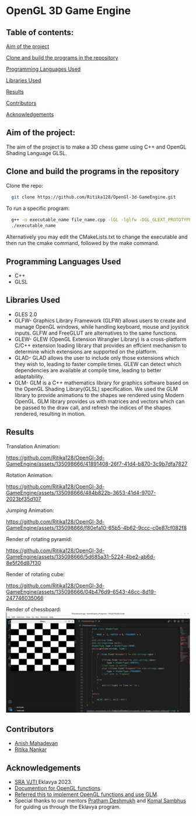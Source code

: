 
# OpenGL 3D Game Engine
## Table of contents:
[Aim of the project](https://github.com/Ritika128/OpenGl-3d-GameEngine#aim-of-the-project)

[Clone and build the programs in the repository](https://github.com/Ritika128/OpenGl-3d-GameEngine#clone-and-build-the-programs-in-the-repository)

[Programming Languages Used](https://github.com/Ritika128/OpenGl-3d-GameEngine#programming-languages-used)

[Libraries Used](https://github.com/Ritika128/OpenGl-3d-GameEngine#libraries-used)

[Results](https://github.com/Ritika128/OpenGl-3d-GameEngine#results)

[Contributors](https://github.com/Ritika128/OpenGl-3d-GameEngine#contributors)

[Acknowledgements](https://github.com/Ritika128/OpenGl-3d-GameEngine#acknowledgements)
## Aim of the project:
The aim of the project is to make a 3D chess game using C++ and OpenGL Shading Language GLSL.


## Clone and build the programs in the repository

Clone the repo:

```bash
  git clone https://github.com/Ritika128/OpenGl-3d-GameEngine.git
```

To run a specific program:

```bash
  g++ -o executable_name file_name.cpp -lGL -lglfw -DGL_GLEXT_PROTOTYPES -I./glm-master
  ./executable_name
```
Alternatively you may edit the CMakeLists.txt to change the executable and then run the cmake command, followed by the make command.

## Programming Languages Used
* C++
* GLSL



## Libraries Used
* GLES 2.0
* GLFW- Graphics Library Framework (GLFW) allows users to create and manage OpenGL windows, while handling keyboard, mouse and joystick inputs. GLFW and FreeGLUT are alternatives to the same functions.
* GLEW- GLEW (OpenGL Extension Wrangler Library) is a cross-platform C/C++ extension loading library that provides an effcient mechanism to determine which extensions are supported on the platform.
* GLAD- GLAD allows the user to include only those extensions which they wish to, leading to faster compile times. GLEW can detect which dependencies are available at compile time, leading to better adaptability.
* GLM- GLM is a C++ mathematics library for graphics software based on the OpenGL Shading Library(GLSL) specification. We used the GLM library to provide animations to the shapes we rendered using Modern OpenGL. GLM library provides us with matrices and vectors which can be passed to the draw call, and refresh the indices of the shapes rendered, resulting in motion.
  
## Results
Translation Animation:


https://github.com/Ritika128/OpenGl-3d-GameEngine/assets/135098666/41891408-26f7-41d4-b870-3c9b7dfa7827


Rotation Animation:


https://github.com/Ritika128/OpenGl-3d-GameEngine/assets/135098666/484b822b-3653-41d4-9707-2023bf35d107


Jumping Animation:


https://github.com/Ritika128/OpenGl-3d-GameEngine/assets/135098666/f80efa10-65b5-4b62-9ccc-c0e87cf082f8


Render of rotating pyramid:


https://github.com/Ritika128/OpenGl-3d-GameEngine/assets/135098666/5d685a31-5224-4be2-ab6d-8e5f26d87f30



Render of rotating cube:

https://github.com/Ritika128/OpenGl-3d-GameEngine/assets/135098666/04b476d9-6543-46cc-8d19-247746035066



Render of chessboard:
![Render of chessboard](https://github.com/Ritika128/OpenGl-3d-GameEngine/blob/main/media/Chessboard.png)

## Contributors

* [Anish Mahadevan](https://github.com/Faulty404)
* [Ritika Nankar](https://github.com/Ritika128)


## Acknowledgements

 - [SRA VJTI ](https://sravjti.in/)Eklavya 2023.
 - [Documention for OpenGL functions](https://docs.gl/).
 - [Referred this to implement OpenGL functions and use GLM](https://learnopengl.com/).
 - Special thanks to our mentors [Pratham Deshmukh](https://github.com/Pratham-Bot) and [Komal Sambhus](https://github.com/Komal0103) for guiding us through the Eklavya program.

